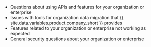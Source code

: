 <ul><li>Questions about using APIs and features for your organization or enterprise</li><li>Issues with tools for organization data migration that {{ site.data.variables.product.company_short }} provides</li><li>Features related to your organization or enterprise not working as expected</li><li>General security questions about your organization or enterprise</li></ul>